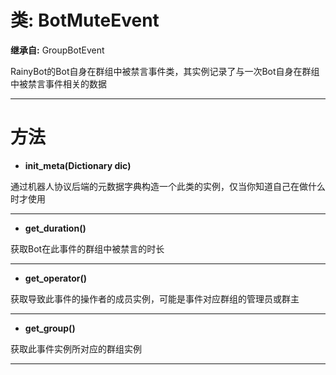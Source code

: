 # 类: BotMuteEvent  
  
**继承自:** GroupBotEvent  
  
RainyBot的Bot自身在群组中被禁言事件类，其实例记录了与一次Bot自身在群组中被禁言事件相关的数据  
  
---  
  
# 方法 
  
- **init_meta(Dictionary dic)**  
  
通过机器人协议后端的元数据字典构造一个此类的实例，仅当你知道自己在做什么时才使用  
  
---  
  
- **get_duration()**  
  
获取Bot在此事件的群组中被禁言的时长  
  
---  
  
- **get_operator()**  
  
获取导致此事件的操作者的成员实例，可能是事件对应群组的管理员或群主  
  
---  
  
- **get_group()**  
  
获取此事件实例所对应的群组实例  
  
---  
  

